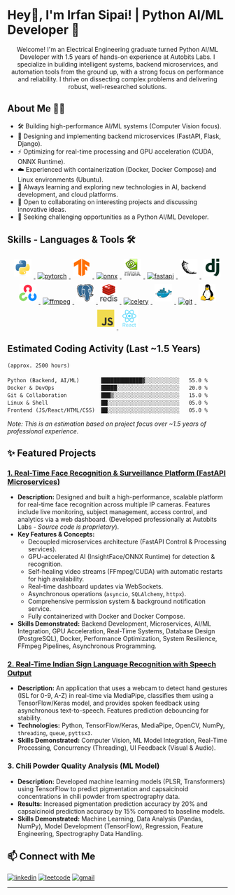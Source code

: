 # Hey👋, I'm Irfan Sipai! | Python AI/ML Developer 🚀

<p align="center">
  Welcome! I'm an Electrical Engineering graduate turned Python AI/ML Developer with 1.5 years of hands-on experience at Autobits Labs. I specialize in building intelligent systems, backend microservices, and automation tools from the ground up, with a strong focus on performance and reliability. I thrive on dissecting complex problems and delivering robust, well-researched solutions.
</p>

## About Me 🧑‍💻

- 🛠️ Building high-performance AI/ML systems (Computer Vision focus).
- 🚀 Designing and implementing backend microservices (FastAPI, Flask, Django).
- ⚡ Optimizing for real-time processing and GPU acceleration (CUDA, ONNX Runtime).
- ☁️ Experienced with containerization (Docker, Docker Compose) and Linux environments (Ubuntu).
- 🌱 Always learning and exploring new technologies in AI, backend development, and cloud platforms.
- 🤝 Open to collaborating on interesting projects and discussing innovative ideas.
- 💼 Seeking challenging opportunities as a Python AI/ML Developer.

## Skills - Languages & Tools 🛠️

<p align="center">
  <a href="https://www.python.org/" target="_blank" rel="noreferrer">
    <img src="https://raw.githubusercontent.com/devicons/devicon/master/icons/python/python-original.svg" alt="python" width="40" height="40" style="padding: 5px"/>
  </a>
  <a href="https://pytorch.org/" target="_blank" rel="noreferrer">
    <img src="https://upload.wikimedia.org/wikipedia/commons/thumb/1/10/PyTorch_logo_icon.svg/1024px-PyTorch_logo_icon.svg.png" alt="pytorch" width="40" height="40" style="padding: 5px"/>
  </a>
  <a href="https://www.tensorflow.org" target="_blank" rel="noreferrer">
    <img src="https://raw.githubusercontent.com/devicons/devicon/master/icons/tensorflow/tensorflow-original.svg" alt="tensorflow" width="40" height="40" style="padding: 5px"/>
  </a>
   <a href="https://onnx.ai/about.html" target="_blank" rel="noreferrer">
     <img src="https://onnx.ai/images/icon/icon-ONNX-logo.svg" alt="onnx" width="40" height="40" style="padding: 5px"/>
   </a>
  <a href="https://developer.nvidia.com/cuda-zone" target="_blank" rel="noreferrer">
     <img src="./assets/pngegg.png" alt="cuda" width="40" height="40" style="padding: 5px"/>
   </a>
  <a href="https://fastapi.tiangolo.com/" target="_blank" rel="noreferrer">
    <img src="https://cdn.worldvectorlogo.com/logos/fastapi.svg" alt="fastapi" width="40" height="40" style="padding: 5px"/>
  </a>
  <a href="https://flask.palletsprojects.com/" target="_blank" rel="noreferrer">
    <img src="https://raw.githubusercontent.com/devicons/devicon/master/icons/flask/flask-original.svg" alt="flask" width="40" height="40" style="padding: 5px"/>
  </a>
  <a href="https://www.djangoproject.com/" target="_blank" rel="noreferrer">
    <img src="https://raw.githubusercontent.com/devicons/devicon/master/icons/django/django-plain.svg" alt="django" width="40" height="40" style="padding: 5px"/>
  </a>
  <a href="https://opencv.org/" target="_blank" rel="noreferrer">
    <img src="https://raw.githubusercontent.com/devicons/devicon/master/icons/opencv/opencv-original.svg" alt="opencv" width="40" height="40" style="padding: 5px"/>
  </a>
  <a href="https://ffmpeg.org/" target="_blank" rel="noreferrer">
    <img src="https://upload.wikimedia.org/wikipedia/commons/7/76/FFmpeg_icon.svg" alt="ffmpeg" width="40" height="40" style="padding: 5px"/>
  </a>
  <a href="https://www.postgresql.org/" target="_blank" rel="noreferrer">
    <img src="https://raw.githubusercontent.com/devicons/devicon/master/icons/postgresql/postgresql-original.svg" alt="postgresql" width="40" height="40" style="padding: 5px"/>
  </a>
   <a href="https://redis.io" target="_blank" rel="noreferrer">
     <img src="https://raw.githubusercontent.com/devicons/devicon/master/icons/redis/redis-original-wordmark.svg" alt="redis" width="40" height="40" style="padding: 5px"/>
   </a>
  <a href="https://docs.celeryq.dev" target="_blank" rel="noreferrer">
     <img src="https://miro.medium.com/v2/resize:fit:4800/format:webp/0*4IPZaXtMRQf_nCBD.jpg" alt="celery" width="40" height="40" style="padding: 5px"/>
   </a>
  <a href="https://www.docker.com/" target="_blank" rel="noreferrer">
    <img src="https://raw.githubusercontent.com/devicons/devicon/master/icons/docker/docker-original.svg" alt="docker" width="40" height="40" style="padding: 5px"/>
  </a>
  <a href="https://git-scm.com/" target="_blank" rel="noreferrer">
    <img src="https://www.vectorlogo.zone/logos/git-scm/git-scm-icon.svg" alt="git" width="40" height="40" style="padding: 5px"/>
  </a>
  <a href="https://www.linux.org/" target="_blank" rel="noreferrer">
    <img src="https://raw.githubusercontent.com/devicons/devicon/master/icons/linux/linux-original.svg" alt="linux" width="40" height="40" style="padding: 5px"/>
  </a>
  <a href="https://developer.mozilla.org/en-US/docs/Web/JavaScript" target="_blank" rel="noreferrer">
    <img src="https://raw.githubusercontent.com/devicons/devicon/master/icons/javascript/javascript-original.svg" alt="javascript" width="40" height="40" style="padding: 5px"/>
  </a>
  <a href="https://reactjs.org/" target="_blank" rel="noreferrer">
    <img src="https://raw.githubusercontent.com/devicons/devicon/master/icons/react/react-original-wordmark.svg" alt="react" width="40" height="40" style="padding: 5px"/>
  </a>
</p>

## Estimated Coding Activity (Last ~1.5 Years)

```txt
(approx. 2500 hours)

Python (Backend, AI/ML)       █████████████▓░░░░░░░░░░░   55.0 %
Docker & DevOps               █████░░░░░░░░░░░░░░░░░░░░   20.0 %
Git & Collaboration           ███▒░░░░░░░░░░░░░░░░░░░░░   15.0 %
Linux & Shell                 ██░░░░░░░░░░░░░░░░░░░░░░░   05.0 %
Frontend (JS/React/HTML/CSS)  ██░░░░░░░░░░░░░░░░░░░░░░░   05.0 %
```

_Note: This is an estimation based on project focus over \~1.5 years of professional experience._

## ✨ Featured Projects

### [1\. Real-Time Face Recognition & Surveillance Platform (FastAPI Microservices)](https://github.com/vxedit/face-rec-services)

- **Description:** Designed and built a high-performance, scalable platform for real-time face recognition across multiple IP cameras. Features include live monitoring, subject management, access control, and analytics via a web dashboard. (Developed professionally at Autobits Labs - _Source code is proprietary_).
- **Key Features & Concepts:**
  - Decoupled microservices architecture (FastAPI Control & Processing services).
  - GPU-accelerated AI (InsightFace/ONNX Runtime) for detection & recognition.
  - Self-healing video streams (FFmpeg/CUDA) with automatic restarts for high availability.
  - Real-time dashboard updates via WebSockets.
  - Asynchronous operations (`asyncio`, `SQLAlchemy`, `httpx`).
  - Comprehensive permission system & background notification service.
  - Fully containerized with Docker and Docker Compose.
- **Skills Demonstrated:** Backend Development, Microservices, AI/ML Integration, GPU Acceleration, Real-Time Systems, Database Design (PostgreSQL), Docker, Performance Optimization, System Resilience, FFmpeg Pipelines, Asynchronous Programming.

### [2\. Real-Time Indian Sign Language Recognition with Speech Output](https://github.com/vxedit/isl-sign-recognition)

- **Description:** An application that uses a webcam to detect hand gestures (ISL for 0-9, A-Z) in real-time via MediaPipe, classifies them using a TensorFlow/Keras model, and provides spoken feedback using asynchronous text-to-speech. Features prediction debouncing for stability.
- **Technologies:** Python, TensorFlow/Keras, MediaPipe, OpenCV, NumPy, `threading`, `queue`, `pyttsx3`.
- **Skills Demonstrated:** Computer Vision, ML Model Integration, Real-Time Processing, Concurrency (Threading), UI Feedback (Visual & Audio).

### 3\. Chili Powder Quality Analysis (ML Model)

- **Description:** Developed machine learning models (PLSR, Transformers) using TensorFlow to predict pigmentation and capsaicinoid concentrations in chili powder from spectrography data.
- **Results:** Increased pigmentation prediction accuracy by 20% and capsaicinoid prediction accuracy by 15% compared to baseline models.
- **Skills Demonstrated:** Machine Learning, Data Analysis (Pandas, NumPy), Model Development (TensorFlow), Regression, Feature Engineering, Spectrography Data Handling.


## 📫 Connect with Me

<p align="left">
    <a href="https://www.linkedin.com/in/extremesecret0/" target="blank"><img align="center" src="https://raw.githubusercontent.com/rahuldkjain/github-profile-readme-generator/master/src/images/icons/Social/linked-in-alt.svg" alt="linkedin" height="30" width="40" /></a>
    <a href="https://leetcode.com/u/ExtremeSecret0/" target="blank"><img align="center" src="https://raw.githubusercontent.com/rahuldkjain/github-profile-readme-generator/master/src/images/icons/Social/leet-code.svg" alt="leetcode" height="30" width="40" /></a>
    <a href="mailto:ee.irfansmail@gmail.com" target="blank">
    <img align="center" src="https://www.freeiconspng.com/uploads/gmail-logo-icon-4.png" alt="gmail" height="30" width="40" >
    </a>
</p>

---

